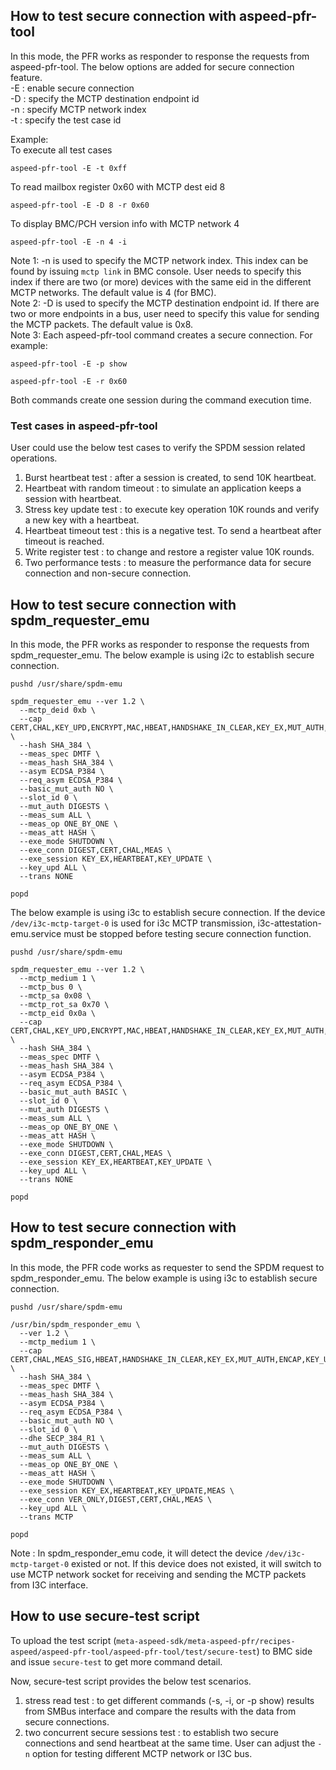 ## How to test secure connection with aspeed-pfr-tool

In this mode, the PFR works as responder to response the requests from aspeed-pfr-tool. The below options are added for secure connection feature.  
-E : enable secure connection  
-D : specify the MCTP destination endpoint id  
-n : specify MCTP network index  
-t : specify the test case id  

Example:  
To execute all test cases
```
aspeed-pfr-tool -E -t 0xff
```
To read mailbox register 0x60 with MCTP dest eid 8
```
aspeed-pfr-tool -E -D 8 -r 0x60
```
To display BMC/PCH version info with MCTP network 4
```
aspeed-pfr-tool -E -n 4 -i
```

Note 1: -n is used to specify the MCTP network index. This index can be found by issuing `mctp link` in BMC console. User needs to specify this index if there are two (or more) devices with the same eid in the different MCTP networks. The default value is 4 (for BMC).  
Note 2: -D is used to specify the MCTP destination endpoint id. If there are two or more endpoints in a bus, user need to specify this value for sending the MCTP packets. The default value is 0x8.  
Note 3: Each aspeed-pfr-tool command creates a secure connection. For example:  
```
aspeed-pfr-tool -E -p show
```
```
aspeed-pfr-tool -E -r 0x60
```
Both commands create one session during the command execution time.  

### Test cases in aspeed-pfr-tool
User could use the below test cases to verify the SPDM session related operations.

1. Burst heartbeat test : after a session is created, to send 10K heartbeat.
1. Heartbeat with random timeout : to simulate an application keeps a session with heartbeat.
1. Stress key update test : to execute key operation 10K rounds and verify a new key with a heartbeat.
1. Heartbeat timeout test : this is a negative test. To send a heartbeat after timeout is reached.
1. Write register test : to change and restore a register value 10K rounds.
1. Two performance tests : to measure the performance data for secure connection and non-secure connection.

## How to test secure connection with spdm_requester_emu
In this mode, the PFR works as responder to response the requests from spdm_requester_emu.
The below example is using i2c to establish secure connection.

```
pushd /usr/share/spdm-emu

spdm_requester_emu --ver 1.2 \
  --mctp_deid 0xb \
  --cap CERT,CHAL,KEY_UPD,ENCRYPT,MAC,HBEAT,HANDSHAKE_IN_CLEAR,KEY_EX,MUT_AUTH,ENCAP,CHUNK \
  --hash SHA_384 \
  --meas_spec DMTF \
  --meas_hash SHA_384 \
  --asym ECDSA_P384 \
  --req_asym ECDSA_P384 \
  --basic_mut_auth NO \
  --slot_id 0 \
  --mut_auth DIGESTS \
  --meas_sum ALL \
  --meas_op ONE_BY_ONE \
  --meas_att HASH \
  --exe_mode SHUTDOWN \
  --exe_conn DIGEST,CERT,CHAL,MEAS \
  --exe_session KEY_EX,HEARTBEAT,KEY_UPDATE \
  --key_upd ALL \
  --trans NONE

popd
```

The below example is using i3c to establish secure connection. If the device `/dev/i3c-mctp-target-0` is used for i3c MCTP transmission, i3c-attestation-emu.service must be stopped before testing secure connection function.

```
pushd /usr/share/spdm-emu

spdm_requester_emu --ver 1.2 \
  --mctp_medium 1 \
  --mctp_bus 0 \
  --mctp_sa 0x08 \
  --mctp_rot_sa 0x70 \
  --mctp_eid 0x0a \
  --cap CERT,CHAL,KEY_UPD,ENCRYPT,MAC,HBEAT,HANDSHAKE_IN_CLEAR,KEY_EX,MUT_AUTH,ENCAP,CHUNK \
  --hash SHA_384 \
  --meas_spec DMTF \
  --meas_hash SHA_384 \
  --asym ECDSA_P384 \
  --req_asym ECDSA_P384 \
  --basic_mut_auth BASIC \
  --slot_id 0 \
  --mut_auth DIGESTS \
  --meas_sum ALL \
  --meas_op ONE_BY_ONE \
  --meas_att HASH \
  --exe_mode SHUTDOWN \
  --exe_conn DIGEST,CERT,CHAL,MEAS \
  --exe_session KEY_EX,HEARTBEAT,KEY_UPDATE \
  --key_upd ALL \
  --trans NONE

popd
```

## How to test secure connection with spdm_responder_emu
In this mode, the PFR code works as requester to send the SPDM request to spdm_responder_emu.
The below example is using i3c to establish secure connection.

```
pushd /usr/share/spdm-emu

/usr/bin/spdm_responder_emu \
  --ver 1.2 \
  --mctp_medium 1 \
  --cap CERT,CHAL,MEAS_SIG,HBEAT,HANDSHAKE_IN_CLEAR,KEY_EX,MUT_AUTH,ENCAP,KEY_UPD,ENCRYPT,MAC \
  --hash SHA_384 \
  --meas_spec DMTF \
  --meas_hash SHA_384 \
  --asym ECDSA_P384 \
  --req_asym ECDSA_P384 \
  --basic_mut_auth NO \
  --slot_id 0 \
  --dhe SECP_384_R1 \
  --mut_auth DIGESTS \
  --meas_sum ALL \
  --meas_op ONE_BY_ONE \
  --meas_att HASH \
  --exe_mode SHUTDOWN \
  --exe_session KEY_EX,HEARTBEAT,KEY_UPDATE,MEAS \
  --exe_conn VER_ONLY,DIGEST,CERT,CHAL,MEAS \
  --key_upd ALL \
  --trans MCTP

popd
```

Note : In spdm_responder_emu code, it will detect the device `/dev/i3c-mctp-target-0` existed or not. If this device does not existed, it will switch to use MCTP network socket for receiving and sending the MCTP packets from I3C interface.

## How to use secure-test script
To upload the test script (`meta-aspeed-sdk/meta-aspeed-pfr/recipes-aspeed/aspeed-pfr-tool/aspeed-pfr-tool/test/secure-test`) to BMC side and issue `secure-test` to get more command detail.  

Now, secure-test script provides the below test scenarios.  

1. stress read test : to get different commands (-s, -i, or -p show) results from SMBus interface and compare the results with the data from secure connections.  
1. two concurrent secure sessions test : to establish two secure connections and send heartbeat at the same time. User can adjust the `-n` option for testing different MCTP network or I3C bus.